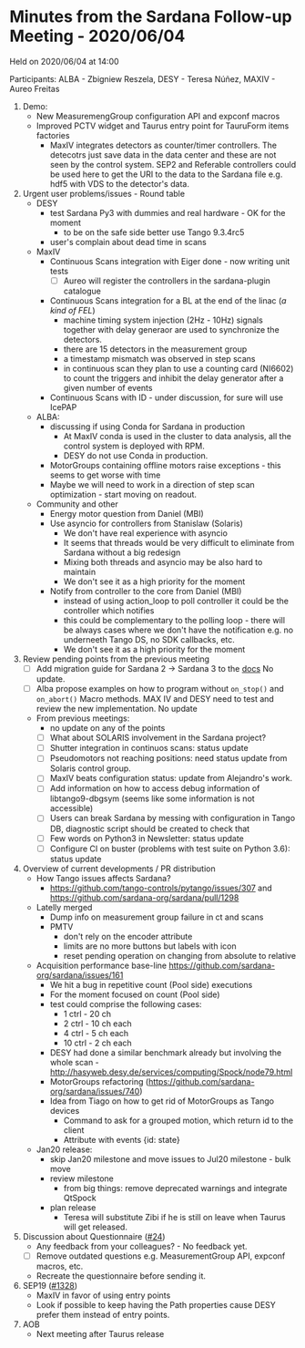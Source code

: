 # Minutes from the Sardana Follow-up Meeting - 2020/06/04

Held on 2020/06/04 at 14:00

Participants: ALBA - Zbigniew Reszela, DESY - Teresa Núñez, MAXIV - Aureo Freitas

1. Demo:
   * New MeasuremengGroup configuration API and expconf macros
   * Improved PCTV widget and Taurus entry point for TauruForm items factories
       * MaxIV integrates detectors as counter/timer controllers. The detecotrs
         just save data in the data center and these are not seen by the control
         system. SEP2 and Referable controllers could be used here to get the URI
         to the data to the Sardana file e.g. hdf5 with VDS to the detector's data.
2. Urgent user problems/issues - Round table
    - DESY
        - test Sardana Py3 with dummies and real hardware - OK for the moment
            - to be on the safe side better use Tango 9.3.4rc5
        - user's complain about dead time in scans
    - MaxIV
        - Continuous Scans integration with Eiger done - now writing unit tests
            - [ ] Aureo will register the controllers in the sardana-plugin catalogue
        - Continuous Scans integration for a BL at the end of the linac (*a kind of FEL*)
            - machine timing system injection (2Hz - 10Hz) signals together with delay generaor are used to synchronize the detectors.
            - there are 15 detectors in the measurement group
            - a timestamp mismatch was observed in step scans
            - in continuous scan they plan to use a counting card (NI6602) to count
              the triggers and inhibit the delay generator after a given number of events
        - Continuous Scans with ID - under discussion, for sure will use IcePAP
    - ALBA:
        - discussing if using Conda for Sardana in production
            - At MaxIV conda is used in the cluster to data analysis, all the control system is deployed with RPM.
            - DESY do not use Conda in production.
        - MotorGroups containing offline motors raise exceptions - this seems to get worse with time
        - Maybe we will need to work in a direction of step scan optimization - start moving on readout.
    - Community and other
        - Energy motor question from Daniel (MBI)
        - Use asyncio for controllers from Stanislaw (Solaris)
            - We don't have real experience with asyncio
            - It seems that threads would be very difficult to eliminate
              from Sardana without a big redesign
            - Mixing both threads and asyncio may be also hard to maintain
            - We don't see it as a high priority for the moment
        - Notify from controller to the core from Daniel (MBI)
            - instead of using action_loop to poll controller it could be
              the controller which notifies
            - this could be complementary to the polling loop - there will be
              always cases where we don't have the notification
              e.g. no underneeth Tango DS, no SDK callbacks, etc.
            - We don't see it as a high priority for the moment
3. Review pending points from the previous meeting
    - [ ] Add migration guide for Sardana 2 -> Sardana 3 to
          the [docs](https://sardana-controls.org/devel/guide_migration.html)
          No update.
    - [ ] Alba propose examples on how to program without `on_stop()` and `on_abort()` Macro methods.
          MAX IV and DESY need to test and review the new implementation.
          No update
    - From previous meetings:
        - no update on any of the points
        - [ ] What about SOLARIS involvement in the Sardana project? 
        - [ ] Shutter integration in continuos scans: status update
        - [ ] Pseudomotors not reaching positions: need status update from Solaris control group.
        - [ ] MaxIV beats configuration status: update from  Alejandro's work.
        - [ ] Add information on how to access debug information of libtango9-dbgsym (seems like some information is not accessible)
        - [ ] Users can break Sardana by messing with configuration in Tango DB, diagnostic script should be created to check that
        - [ ] Few words on Python3 in Newsletter: status update
        - [ ] Configure CI on buster (problems with test suite on Python 3.6): status update
4. Overview of current developments / PR distribution   
    * How Tango issues affects Sardana?
        * https://github.com/tango-controls/pytango/issues/307 and https://github.com/sardana-org/sardana/pull/1298
    * Latelly merged
        * Dump info on measurement group failure in ct and scans
        * PMTV
            * don't rely on the encoder attribute
            * limits are no more buttons but labels with icon
            * reset pending operation on changing from absolute to relative
    * Acquisition performance base-line https://github.com/sardana-org/sardana/issues/161
        * We hit a bug in repetitive count (Pool side) executions
        * For the moment focused on count (Pool side)
        * test could comprise the following cases:
            * 1 ctrl - 20 ch
            * 2 ctrl - 10 ch each
            * 4 ctrl - 5 ch each
            * 10 ctrl - 2 ch each
        * DESY had done a similar benchmark already but involving the whole scan - http://hasyweb.desy.de/services/computing/Spock/node79.html
        * MotorGroups refactoring (https://github.com/sardana-org/sardana/issues/740)
        * Idea from Tiago on how to get rid of MotorGroups as Tango devices
            - Command to ask for a grouped motion, which return id to the client
            - Attribute with events {id: state}
    * Jan20 release:
        - skip Jan20 milestone and move issues to Jul20 milestone - bulk move
        - review milestone
            - from big things: remove deprecated warnings and integrate QtSpock
        - plan release
            - Teresa will substitute Zibi if he is still on leave when Taurus will
              get released.
5. Discussion about Questionnaire ([#24](https://github.com/sardana-org/sardana-followup/issues/24))
    - Any feedback from your colleagues? - No feedback yet.
    - [ ] Remove outdated questions e.g. MeasurementGroup API, expconf macros, etc.
    - Recreate the questionnaire before sending it.
6. SEP19 ([#1328](https://github.com/sardana-org/sardana/pull/1328))
    - MaxIV in favor of using entry points
    - Look if possible to keep having the Path properties cause DESY prefer them instead of entry points.
8. AOB
    - Next meeting after Taurus release
